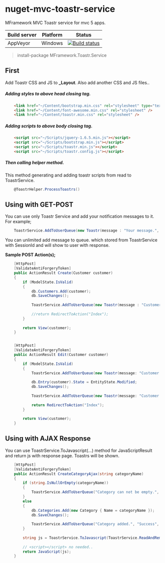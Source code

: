 
# nuget-mvc-toastr-service
MFramework MVC Toastr service for mvc 5 apps.

| Build server| Platform       | Status      |
|-------------|----------------|-------------|
| AppVeyor    | Windows        |[![Build status](https://ci.appveyor.com/api/projects/status/90h8oq7f4pftewy9?svg=true)](https://ci.appveyor.com/project/muratbaseren/nuget-mvc-toastr-service) |

> install-package MFramework.Toastr.Service

## First
Add Toastr CSS and JS to **_Layout**. Also add another CSS and JS files..

##### Adding styles to above head closing tag.
```html
    <link href="~/Content/bootstrap.min.css" rel="stylesheet" type="text/css" />
    <link href="~/Content/font-awesome.min.css" rel="stylesheet" />
    <link href="~/Content/toastr.min.css" rel="stylesheet" />
```

##### Adding scripts to above body closing tag.

```html
    <script src="~/Scripts/jquery-1.6.5.min.js"></script>
    <script src="~/Scripts/bootstrap.min.js"></script>
    <script src="~/Scripts/toastr.min.js"></script>
    <script src="~/Scripts/toastr.config.js"></script>
```

##### Then calling helper method.
This method generating and adding toastr scripts from read to ToastrService.
```csharp
    @ToastrHelper.ProcessToastrs()
```
## Using with GET-POST
You can use only Toastr Service and add your notification messages to it. For example;
```csharp
    ToastrService.AddToUserQueue(new Toastr(message : "Your message.", type: ToastrType.Success));
```
You can unlimited add message to queue. which stored from ToastrService with SessionId and will show to user with response.

**Sample POST Action(s);**

```csharp
    [HttpPost]
    [ValidateAntiForgeryToken]
    public ActionResult Create(Customer customer)
    {
        if (ModelState.IsValid)
        {
            db.Customers.Add(customer);
            db.SaveChanges();
    
            ToastrService.AddToUserQueue(new Toastr(message : "Customer added.", type: ToastrType.Success));
            
			//return RedirectToAction("Index");
        }
    
        return View(customer);
    }


    [HttpPost]
    [ValidateAntiForgeryToken]
    public ActionResult Edit(Customer customer)
    {
        if (ModelState.IsValid)
        {
            ToastrService.AddToUserQueue(new Toastr(message: "Customer updating.", type: ToastrType.Warning));
    
            db.Entry(customer).State = EntityState.Modified;
            db.SaveChanges();
    
            ToastrService.AddToUserQueue(new Toastr(message: "Customer updated.", type: ToastrType.Success));
    
            return RedirectToAction("Index");
        }
        
        return View(customer);
    }
```
## Using with AJAX Response

You can use ToastrService.ToJavascript(...) method for JavaScriptResult and return js with response page. Toastrs will be shown.

```csharp
    [HttpPost]
    [ValidateAntiForgeryToken]
    public ActionResult CreateCategoryAjax(string categoryName)
    {
        if (string.IsNullOrEmpty(categoryName))
        {
            ToastrService.AddToUserQueue("Category can not be empty.", "Requred !", ToastrType.Error);
        }
        else
        {
            db.Categories.Add(new Category { Name = categoryName });
            db.SaveChanges();
    
            ToastrService.AddToUserQueue("Category added.", "Success", ToastrType.Success);
        }
    
        string js = ToastrService.ToJavascript(ToastrService.ReadAndRemoveUserQueue());
    
        // <script></script> no needed..
        return JavaScript(js);
    }
```
